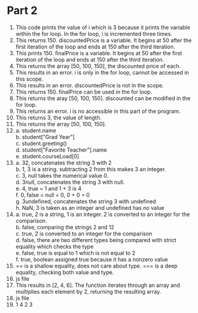 # Part 2
<ol>
<li> This code prints the value of i which is 3 because it prints the variable within the for loop. In the for loop, i is incremented three times. </li>
<li> This returns 150. discountedPrice is a variable. It begins at 50 after the first iteration of the loop and ends at 150 after the third iteration. </li>
<li> This prints 150. finalPrice is a variable. It begins at 50 after the first iteration of the loop and ends at 150 after the third iteration. </li>
<li> This returns the array [50, 100, 150], the discounted price of each. </li>
<li> This results in an error. i is only in the for loop, cannot be accessed in this scope. </li>
<li> This results in an error. discountedPrice is not in the scope. </li>
<li> This returns 150. finalPrice can be used in the for loop. </li>
<li> This returns the aray [50, 100, 150]. discounted can be modified in the for loop. </li>
<li> This returns an error. i is no accessible in this part of the program. </li>
<li> This returns 3, the value of length. </li>
<li> This returns the array [50, 100, 150]. </li>
<li> a. student.name <br>
b. student["Grad Year"] <br> 
c. student.greeting() <br>
d. student["Favorite Teacher"].name <br>
e. student.courseLoad[0] </li>
<li> a. 32, concatenates the string 3 with 2 <br>
b. 1, 3 is a string. subtracting 2 from this makes 3 an integer. <br>
c. 3, null takes the numerical value 0. <br>
d. 3null, concatenates the string 3 with null. <br>
e. 4, true = 1 and 1 + 3 is 4 <br>
f. 0, false = null = 0, 0 + 0 = 0 <br>
g. 3undefined, concatenates the string 3 with undefined <br>
h. NaN, 3 is taken as an integer and undefined has no value </li>
<li> a. true, 2 is a string, 1 is an integer. 2 is converted to an integer for the comparison. <br>
b. false, comparing the strings 2 and 12 <br>
c. true, 2 is converted to an integer for the comparison <br>
d. false, there are two different types being compared with strict equality which checks the type <br>
e. false, true is equal to 1 which is not equal to 2 <br>
f. true, boolean assigned true because it has a nonzero value </li>
<li> == is a shallow equality, does not care about type. === is a deep equality, checking both value and type. </li>
<li> js file </li>
<li> This results in [2, 4, 6]. The function iterates through an array and multiplies each element by 2, returning the resulting array.  </li>
<li> js file </li>
<li> 1 4 2 3

</ol>
